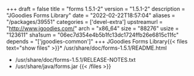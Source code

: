+++
draft = false
title = "forms 1.5.1-2"
version = "1.5.1-2"
description = "JGoodies Forms Library"
date = "2022-02-22T18:57:04"
aliases = "/packages/39551"
categories = ['devel-extra']
upstreamurl = "http://www.jgoodies.com/"
arch = "x86_64"
size = "88276"
usize = "123611"
sha1sum = "06ec7d354e4b5b1fc13dc1724ffb26e6815c11fc"
depends = "['jgoodies-common']"
+++
JGoodies Forms Library{{< files text="show files" >}}* /usr/share/doc/forms-1.5.1/README.html
* /usr/share/doc/forms-1.5.1/RELEASE-NOTES.txt
* /usr/share/java/forms.jar
{{< /files >}}